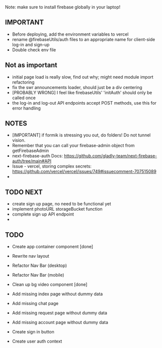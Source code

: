 Note: make sure to install firebase globally in your laptop!

IMPORTANT
- 
- Before deploying, add the environment variables to vercel
- rename @firebaseUtils/auth files to an appropriate name for client-side log-in and sign-up
- Double check env file

Not as important
- 
- initial page load is really slow, find out why; might need module import refactoring
- fix the swr announcements loader, should just be a div centering
- [PROBABLY WRONG] I feel like firebaseUtils' 'initAuth' should only be called once
- the log-in and log-out API endpoints accept POST methods, use this for error handling

NOTES
- 
- [IMPORTANT] if formik is stressing you out, do folders! Do not tunnel vision.
- Remember that you can call your firebase-admin object from getFirebaseAdmin
- next-firebase-auth Docs: https://github.com/gladly-team/next-firebase-auth/tree/main#API
- Issue - vercel, storing complex secrets: https://github.com/vercel/vercel/issues/749#issuecomment-707515089
- 

TODO NEXT
- 
- create sign up page, no need to be functional yet
- implement photoURL storageBucket function
- complete sign up API endpoint
- 

TODO
-
- Create app container component [done]
- Rewrite nav layout
- Refactor Nav Bar (desktop)
- Refactor Nav Bar (mobile)


- Clean up bg video component [done]
- Add missing index page without dummy data
- Add missing chat page
- Add missing request page without dummy data
- Add missing account page without dummy data


- Create sign in button
- Create user auth context